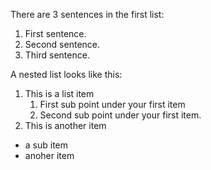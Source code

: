 There are 3 sentences in the first list:

1. First sentence.
2. Second sentence.
3. Third sentence.



A nested list looks like this:

1. This is a list item
    1. First sub point under your first item
    2. Second sub point under your first item.
2. This is another item
  - a sub item
  - anoher item
